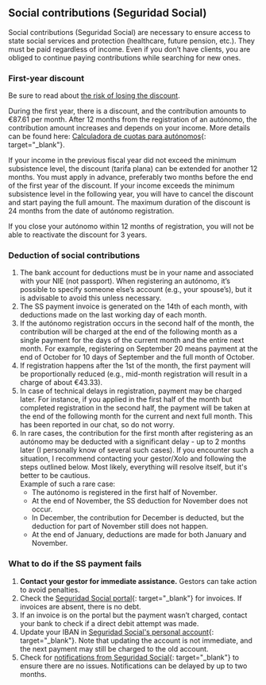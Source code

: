 ## Social contributions (Seguridad Social)

Social contributions (Seguridad Social) are necessary to ensure access to state social services and protection
(healthcare, future pension, etc.). They must be paid regardless of income. Even if you don’t have clients, you are
obliged to continue paying contributions while searching for new ones.

### First-year discount

Be sure to read about [the risk of losing the discount](#risk-of-losing-the-seguridad-social-discount).

During the first year, there is a discount, and the contribution amounts to €87.61 per month. After 12 months from the
registration of an autónomo, the contribution amount increases and depends on your income. More details can be found
here: [Calculadora de cuotas para autónomos](https://portal.seg-social.gob.es/wps/portal/importass/importass/tramites/simuladorRETAPublico){:
target="_blank"}.

If your income in the previous fiscal year did not exceed the minimum subsistence level, the discount (tarifa plana) can
be extended for another 12 months. You must apply in advance, preferably two months before the end of the first year of
the discount. If your income exceeds the minimum subsistence level in the following year, you will have to cancel the
discount and start paying the full amount. The maximum duration of the discount is 24 months from the date of autónomo
registration.

If you close your autónomo within 12 months of registration, you will not be able to reactivate the discount for 3
years.

### Deduction of social contributions

1. The bank account for deductions must be in your name and associated with your NIE (not passport). When registering an
   autónomo, it’s possible to specify someone else’s account (e.g., your spouse’s), but it is advisable to avoid this
   unless necessary.
2. The SS payment invoice is generated on the 14th of each month, with deductions made on the last working day of each
   month.
3. If the autónomo registration occurs in the second half of the month, the contribution will be charged at the end of
   the following month as a single payment for the days of the current month and the entire next month. For example,
   registering on September 20 means payment at the end of October for 10 days of September and the full month of
   October.
4. If registration happens after the 1st of the month, the first payment will be proportionally reduced (e.g., mid-month
   registration will result in a charge of about €43.33).
5. In case of technical delays in registration, payment may be charged later. For instance, if you applied in the first
   half of the month but completed registration in the second half, the payment will be taken at the end of the
   following month for the current and next full month. This has been reported in our chat, so do not worry.
6. In rare cases, the contribution for the first month after registering as an autónomo may be deducted with a
   significant delay - up to 2 months later (I personally know of several such cases). If you encounter such a
   situation, I recommend contacting your gestor/Xolo and following the steps outlined below. Most likely, everything
   will resolve itself, but it's better to be cautious.  
   Example of such a rare case:
    - The autónomo is registered in the first half of November.
    - At the end of November, the SS deduction for November does not occur.
    - In December, the contribution for December is deducted, but the deduction for part of November still does not
      happen.
    - At the end of January, deductions are made for both January and November.

### What to do if the SS payment fails

1. **Contact your gestor for immediate assistance.** Gestors can take action to avoid penalties.
2. Check
   the [Seguridad Social portal](https://portal.seg-social.gob.es/wps/portal/importass/importass/Categorias/Consulta+de+pagos+y+deudas/ConsultaRecibos){:
   target="_blank"} for invoices. If invoices are absent, there is no debt.
3. If an invoice is on the portal but the payment wasn’t charged, contact your bank to check if a direct debit attempt
   was made.
4. Update your IBAN
   in [Seguridad Social's personal account](https://sede.seg-social.gob.es/wps/portal/sede/sede/Ciudadanos/cotizacion/202115){:
   target="_blank"}. Note that updating the account is not immediate, and the next payment may still be charged to the
   old account.
5. Check
   for [notifications from Seguridad Social](https://sede.seg-social.gob.es/wps/portal/sede/sede/Inicio/NotificacionesTelematicas/){:
   target="_blank"} to ensure there are no issues. Notifications can be delayed by up to two months.
